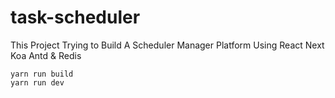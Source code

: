 # task-scheduler

This Project Trying to Build A Scheduler Manager Platform Using React Next Koa Antd & Redis

```
yarn run build
yarn run dev
```

